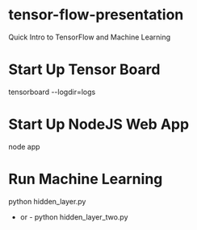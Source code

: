 # tensor-flow-presentation
Quick Intro to TensorFlow and Machine Learning

# Start Up Tensor Board
tensorboard --logdir=logs

# Start Up NodeJS Web App
node app

# Run Machine Learning
python hidden_layer.py
- or -
python hidden_layer_two.py



